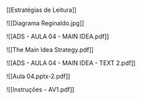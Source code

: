 [[Estratégias de Leitura]]

![[Diagrama Reginaldo.jpg]]

![[ADS - AULA 04 - MAIN IDEA.pdf]]

![[The Main Idea Strategy.pdf]]

![[ADS - AULA 04 - MAIN IDEA - TEXT 2.pdf]]

![[Aula 04.pptx-2.pdf]]

![[Instruções - AV1.pdf]]
